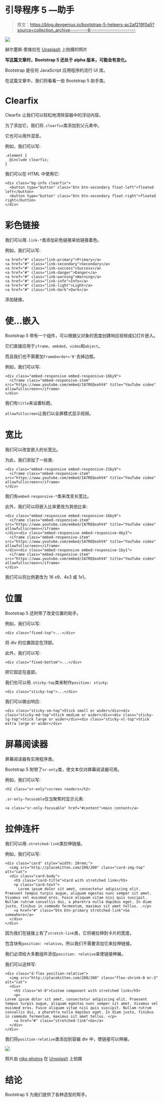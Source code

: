 # 引导程序 5 —助手

> 原文：<https://blog.devgenius.io/bootstrap-5-helpers-ac2af219f0a5?source=collection_archive---------6----------------------->

![](img/2ee3f3cb6c3d02ca54814969552be741.png)

赫尔墨斯·里维拉在 [Unsplash](https://unsplash.com?utm_source=medium&utm_medium=referral) 上拍摄的照片

**写这篇文章时，Bootstrap 5 还处于 alpha 版本，可能会有变化。**

Bootstrap 是任何 JavaScript 应用程序的流行 UI 库。

在这篇文章中，我们将看看一些 Bootstrap 5 助手类。

# Clearfix

Clearfix 让我们可以轻松地清除容器中的浮动内容。

为了添加它，我们将`.clearfix`类添加到父元素中。

它也可以用作混音。

例如，我们可以写:

```
.element {
  @include clearfix;
}
```

我们可以在 HTML 中使用它:

```
<div class="bg-info clearfix">
  <button type="button" class="btn btn-secondary float-left">floated left</button>
  <button type="button" class="btn btn-secondary float-right">floated right</button>
</div>
```

# 彩色链接

我们可以用`.link-*`类添加彩色链接来给链接着色。

例如，我们可以写:

```
<a href="#" class="link-primary">Primary</a>
<a href="#" class="link-secondary">Secondary</a>
<a href="#" class="link-success">Success</a>
<a href="#" class="link-danger">Danger</a>
<a href="#" class="link-warning">Warning</a>
<a href="#" class="link-info">Info</a>
<a href="#" class="link-light">Light</a>
<a href="#" class="link-dark">Dark</a>
```

添加链接。

# 使...嵌入

Bootstrap 5 带有一个组件，可以根据父对象的宽度创建响应视频或幻灯片嵌入。

它们直接应用于`iframe`、`embded`、`video`和`object`。

而且我们也不需要加`frameborder='0'`去掉边框。

例如，我们可以写:

```
<div class="embed-responsive embed-responsive-16by9">
  <iframe class="embed-responsive-item" src="https://www.youtube.com/embed/IA7REQxohV4" title="YouTube video" allowfullscreen></iframe>
</div>
```

我们有`title`来设置标题。

`allowfullscreen`让我们以全屏模式显示视频。

# 宽比

我们可以改变嵌入的长宽比。

为此，我们添加了一些类:

```
<div class="embed-responsive embed-responsive-21by9">
  <iframe class="embed-responsive-item" src="https://www.youtube.com/embed/IA7REQxohV4" title="YouTube video" allowfullscreen></iframe>
</div>
```

我们有`embed-responsive-*`类来改变长宽比。

此外，我们可以将嵌入比率更改为其他比率:

```
<div class="embed-responsive embed-responsive-16by9">
  <iframe class="embed-responsive-item" src="https://www.youtube.com/embed/IA7REQxohV4" title="YouTube video" allowfullscreen></iframe>
</div><div class="embed-responsive embed-responsive-4by3">
  <iframe class="embed-responsive-item" src="https://www.youtube.com/embed/IA7REQxohV4" title="YouTube video" allowfullscreen></iframe>
</div><div class="embed-responsive embed-responsive-1by1">
  <iframe class="embed-responsive-item" src="https://www.youtube.com/embed/IA7REQxohV4" title="YouTube video" allowfullscreen></iframe>
</div>
```

我们可以将比例更改为 16 x9、4x3 或 1x1。

# 位置

Bootstrap 5 还附带了改变位置的助手。

例如，我们可以写:

```
<div class="fixed-top">...</div>
```

将 div 的位置固定在顶部。

此外，我们可以写:

```
<div class="fixed-bottom">...</div>
```

把它固定在底部。

我们也可以用`.sticky-top`类来制作`position: sticky`:

```
<div class="sticky-top">...</div>
```

我们可以做出响应:

```
<div class="sticky-sm-top">Stick small or wider</div><div class="sticky-md-top">Stick medium or wider</div><div class="sticky-lg-top">Stick large or wider</div><div class="sticky-xl-top">Stick extra large or wider</div>
```

# 屏幕阅读器

屏幕阅读器有实用程序类。

Bootstrap 5 附带了`sr-only`类，使文本仅对屏幕阅读器可用。

例如，我们可以写:

```
<h2 class="sr-only">screen readers</h2>
```

`.sr-only-focusable`仅当聚焦时显示元素:

```
<a class="sr-only-focusable" href="#content">main content</a>
```

# 拉伸连杆

我们可以用`.stretched-link`类拉伸链接。

例如，我们可以写:

```
<div class="card" style="width: 20rem;">
  <img src="http://placekitten.com/200/200" class="card-img-top" alt="cat">
  <div class="card-body">
    <h5 class="card-title">Card with stretched link</h5>
    <p class="card-text">
      Lorem ipsum dolor sit amet, consectetur adipiscing elit. Praesent tempus turpis augue, aliquam egestas nunc semper sit amet. Vivamus vel euismod eros. Fusce aliquam vitae nisi quis suscipit. Nullam rutrum convallis dui, a pharetra nulla dapibus eget. In diam justo, finibus in commodo fermentum, maximus sit amet tellus. .</p>
    <a href="#" class="btn btn-primary stretched-link">Go somewhere</a>
  </div>
</div>
```

因为我们在链接上有了`stretch-link`类，它将被拉伸到卡片的宽度。

包含块有`position: relative`，所以我们不需要添加它来拉伸链接。

我们必须给大多数组件添加`position: relative`来使链接伸展。

我们可以这样写:

```
<div class="d-flex position-relative">
  <img src="http://placekitten.com/200/200" class="flex-shrink-0 mr-3" alt="cat">
  <div>
    <h5 class="mt-0">Custom component with stretched link</h5>
    <p>
Lorem ipsum dolor sit amet, consectetur adipiscing elit. Praesent tempus turpis augue, aliquam egestas nunc semper sit amet. Vivamus vel euismod eros. Fusce aliquam vitae nisi quis suscipit. Nullam rutrum convallis dui, a pharetra nulla dapibus eget. In diam justo, finibus in commodo fermentum, maximus sit amet tellus. </p>
    <a href="#" class="stretched-link">Go</a>
  </div>
</div>
```

我们将`position-relative`类添加到容器 div 中，使链接可以伸展。

![](img/51e270dc66735eeb6428a704d49ee750.png)

照片由 [niko photos](https://unsplash.com/@niko_photos?utm_source=medium&utm_medium=referral) 在 [Unsplash](https://unsplash.com?utm_source=medium&utm_medium=referral) 上拍摄

# 结论

Bootstrap 5 为我们提供了各种造型的帮手。